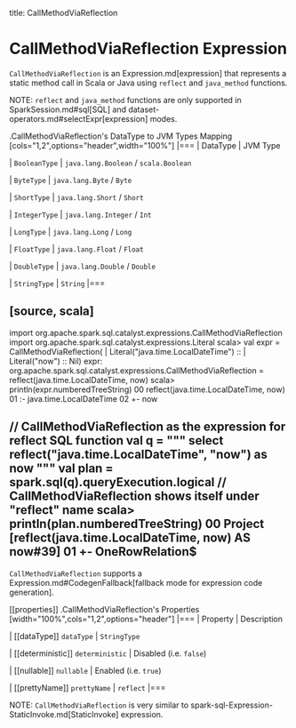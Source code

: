 title: CallMethodViaReflection

# CallMethodViaReflection Expression

`CallMethodViaReflection` is an Expression.md[expression] that represents a static method call in Scala or Java using `reflect` and `java_method` functions.

NOTE: `reflect` and `java_method` functions are only supported in SparkSession.md#sql[SQL] and dataset-operators.md#selectExpr[expression] modes.

.CallMethodViaReflection's DataType to JVM Types Mapping
[cols="1,2",options="header",width="100%"]
|===
| DataType
| JVM Type

| `BooleanType`
| `java.lang.Boolean` / `scala.Boolean`

| `ByteType`
| `java.lang.Byte` / `Byte`

| `ShortType`
| `java.lang.Short` / `Short`

| `IntegerType`
| `java.lang.Integer` / `Int`

| `LongType`
| `java.lang.Long` / `Long`

| `FloatType`
| `java.lang.Float` / `Float`

| `DoubleType`
| `java.lang.Double` / `Double`

| `StringType`
| `String`
|===

[source, scala]
----
import org.apache.spark.sql.catalyst.expressions.CallMethodViaReflection
import org.apache.spark.sql.catalyst.expressions.Literal
scala> val expr = CallMethodViaReflection(
     |   Literal("java.time.LocalDateTime") ::
     |   Literal("now") :: Nil)
expr: org.apache.spark.sql.catalyst.expressions.CallMethodViaReflection = reflect(java.time.LocalDateTime, now)
scala> println(expr.numberedTreeString)
00 reflect(java.time.LocalDateTime, now)
01 :- java.time.LocalDateTime
02 +- now

// CallMethodViaReflection as the expression for reflect SQL function
val q = """
  select reflect("java.time.LocalDateTime", "now") as now
  """
val plan = spark.sql(q).queryExecution.logical
// CallMethodViaReflection shows itself under "reflect" name
scala> println(plan.numberedTreeString)
00 Project [reflect(java.time.LocalDateTime, now) AS now#39]
01 +- OneRowRelation$
----

`CallMethodViaReflection` supports a Expression.md#CodegenFallback[fallback mode for expression code generation].

[[properties]]
.CallMethodViaReflection's Properties
[width="100%",cols="1,2",options="header"]
|===
| Property
| Description

| [[dataType]] `dataType`
| `StringType`

| [[deterministic]] `deterministic`
| Disabled (i.e. `false`)

| [[nullable]] `nullable`
| Enabled (i.e. `true`)

| [[prettyName]] `prettyName`
| `reflect`
|===

NOTE: `CallMethodViaReflection` is very similar to spark-sql-Expression-StaticInvoke.md[StaticInvoke] expression.
